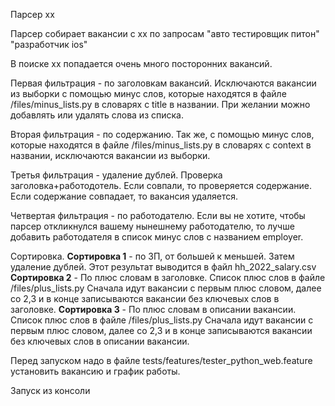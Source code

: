 Парсер хх

Парсер собирает вакансии с хх по запросам 
"авто тестировщик питон" 
"разработчик ios"

В поиске хх попадается очень много посторонних вакансий. 

Первая фильтрация - по заголовкам вакансий. Исключаются вакансии из выборки с помощью минус слов, 
которые находятся в файле /files/minus_lists.py в словарях с title в названии. 
При желании можно добавлять или удалять слова из списка. 

Вторая фильтрация - по содержанию. Так же, с помощью минус слов, которые находятся в файле /files/minus_lists.py
в словарях с context в названии, исключаются вакансии из выборки.

Третья фильтрация - удаление дублей. 
    Проверка заголовка+работодотель. Если совпали, то проверяется содержание. 
    Если содержание совпадает, то вакансия удаляется.

Четвертая фильтрация - по работодателю. Если вы не хотите, чтобы парсер откликнулся вашему нынешнему работодателю,
то лучше добавить работодателя в список минус слов с названием employer. 

Сортировка. 
**Сортировка 1** - по ЗП, от большей к меньшей. Затем удаление дублей.
    Этот результат выводится в файл hh_2022_salary.csv
**Сортировка 2** - По плюс словам в заголовке. Список плюс слов в файле /files/plus_lists.py
Сначала идут вакансии с первым плюс словом, далее со 2,3 и в конце записываются вакансии без ключевых слов в заголовке.
**Сортировка 3** - По плюс словам в описании вакансии. Список плюс слов в файле /files/plus_lists.py
Сначала идут вакансии с первым плюс словом, далее со 2,3 
и в конце записываются вакансии без ключевых слов в описании вакансии.

Перед запуском надо в файле tests/features/tester_python_web.feature установить вакансию и график работы.

Запуск из консоли
